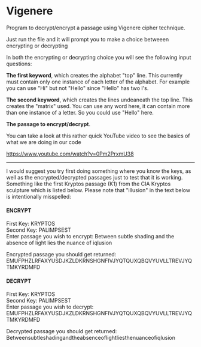 # Vigenere
Program to decrypt/encrypt a passage using Vigenere cipher technique. 

Just run the file and it will prompt you to make a choice betweeen encrypting or decrypting

In both the encrypting or decrypting choice you will see the following input questions:

<b>The first keyword</b>, which creates the alphabet "top" line. This currently must contain only one instance of each letter of the alphabet. For example you can use "Hi" but not "Hello" since "Hello" has two l's. 

<b>The second keyword</b>, which creates the lines undeaneath the top line. This creates the "matrix" used. You can use any word here, it can contain more than one instance of a letter. So you could use "Hello" here.

<b>The passage to encrypt/decrypt</b>.

You can take a look at this rather quick YouTube video to see the basics of what we are doing in our code

https://www.youtube.com/watch?v=0Pm2PrxmU38

<hr>

I would suggest you try first doing something where you know the keys, as well as the encrypted/decrypted passages just to test that it is working. Something like the first Kryptos passage (K1) from the CIA Kryptos sculpture which is listed below. Please note that "illusion" in the text below is intentionally misspelled:

<H4> ENCRYPT </H4>

First Key: KRYPTOS <br>
Second Key: PALIMPSEST <br>
Enter passage you wish to encrypt: Between subtle shading and the absence of light lies the nuance of iqlusion

Encrypted passage you should get returned: EMUFPHZLRFAXYUSDJKZLDKRNSHGNFIVJYQTQUXQBQVYUVLLTREVJYQTMKYRDMFD <br>


<H4> DECRYPT </H4>

First Key: KRYPTOS <br>
Second Key: PALIMPSEST <br>
Enter passage you wish to decrypt: EMUFPHZLRFAXYUSDJKZLDKRNSHGNFIVJYQTQUXQBQVYUVLLTREVJYQTMKYRDMFD

Decrypted passage you should get returned: Betweensubtleshadingandtheabsenceoflightliesthenuanceofiqlusion

